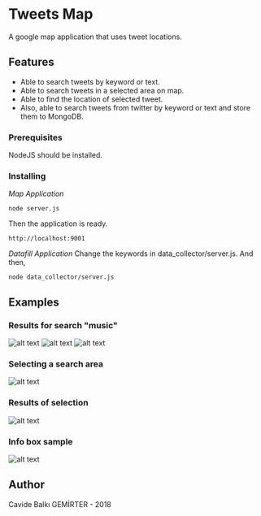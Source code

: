 # Tweets Map

A google map application that uses tweet locations.

## Features
- Able to search tweets by keyword or text.
- Able to search tweets in a selected area on map.
- Able to find the location of selected tweet.
- Also, able to search tweets from twitter by keyword or text and store them to MongoDB.

### Prerequisites

NodeJS should be installed.

### Installing
*Map Application*
```
node server.js
```
Then the application is ready.
```
http://localhost:9001
```

*Datafill Application*
Change the keywords in data_collector/server.js.
And then,
```
node data_collector/server.js
```

## Examples
### Results for search **"music"**
![alt text](https://github.com/balki7/TwitterMapSelector/blob/master/doc/img3.png)
![alt text](https://github.com/balki7/TwitterMapSelector/blob/master/doc/img4.png)
![alt text](https://github.com/balki7/TwitterMapSelector/blob/master/doc/img5.png)

### Selecting a search area
![alt text](https://github.com/balki7/TwitterMapSelector/blob/master/doc/img6.png)

### Results of selection
![alt text](https://github.com/balki7/TwitterMapSelector/blob/master/doc/img7.png)

### Info box sample
![alt text](https://github.com/balki7/TwitterMapSelector/blob/master/doc/img9.png)

## Author
Cavide Balkı GEMİRTER - 2018
